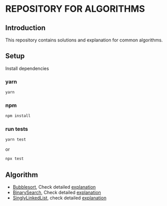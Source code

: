 # REPOSITORY FOR ALGORITHMS

## Introduction

This repository contains solutions and explanation for common algorithms.

## Setup

Install dependencies

### yarn

```bash
yarn
```

### npm

```bash
npm install
```

### run tests

```bash
yarn test
```

or

```bash
npx test
```

## Algorithm

- [Bubblesort](./src/bubbleSort/index.ts), Check detailed [explanation](https://www.geeksforgeeks.org/bubble-sort/)
- [BinarySearch](./src/binarySearch/index.ts), Check detailed [explanation](https://www.geeksforgeeks.org/binary-search/)
- [SinglyLinkedList](./src/linkedList/singlyLinkedList.ts), check detailed [explanation](https://www.geeksforgeeks.org/data-structures/linked-list/singly-linked-list/)
